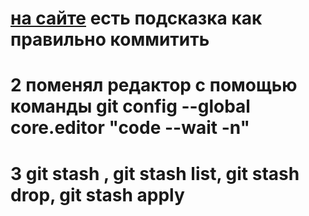 # [на сайте](https://www.conventionalcommits.org/en/v1.0.0/) есть подсказка как правильно коммитить 
# 2 поменял редактор с помощью команды git config --global core.editor "code --wait -n"
# 3 git stash , git stash list, git stash drop, git stash apply